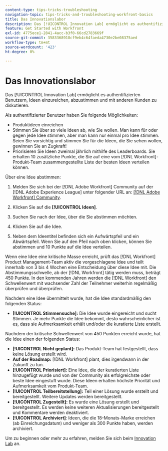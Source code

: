 ```yaml
---
content-type: tips-tricks-troubleshooting
navigation-topic: tips-tricks-and-troubleshooting-workfront-basics
title: Das Innovationslabor
description: Das [!UICONTROL Innovation Lab] ermöglicht es authentifizierten Benutzern, Ideen einzureichen, abzustimmen und mit anderen Kunden zu diskutieren.
feature: Get Started with Workfront
exl-id: 4775ece1-2841-4acc-b3f0-66cd2783669f
source-git-commit: 3583368918cf9eb4c64faeda4730e2be08375aed
workflow-type: tm+mt
source-wordcount: '423'
ht-degree: 0%

---
```


# Das Innovationslabor

Das [!UICONTROL Innovation Lab] ermöglicht es authentifizierten Benutzern, Ideen einzureichen, abzustimmen und mit anderen Kunden zu diskutieren.

Als authentifizierter Benutzer haben Sie folgende Möglichkeiten:

* Produktideen einreichen
* Stimmen Sie über so viele Ideen ab, wie Sie wollen. Man kann für oder gegen jede Idee stimmen, aber man kann nur einmal pro Idee stimmen. Seien Sie vorsichtig und stimmen Sie für die Ideen, die Sie sehen wollen, gewinnen Sie an Zugkraft!
* Priorisieren Sie Ideen zweimal jährlich mithilfe des Leaderboards. Sie erhalten 10 zusätzliche Punkte, die Sie auf eine vom [!DNL Workfront]-Produkt-Team zusammengestellte Liste der besten Ideen verteilen können.

Über eine Idee abstimmen:

1. Melden Sie sich bei der [!DNL Adobe Workfront] Community auf der [!DNL Adobe Experience League] unter folgender URL an: [[!DNL Adobe Workfront] Community](https://experienceleaguecommunities.adobe.com/t5/workfront/ct-p/workfront).

1. Klicken Sie auf die **[!UICONTROL Ideen]**.

1. Suchen Sie nach der Idee, über die Sie abstimmen möchten.
1. Klicken Sie auf die Idee.
1. Neben dem Ideentitel befinden sich ein Aufwärtspfeil und ein Abwärtspfeil. Wenn Sie auf den Pfeil nach oben klicken, können Sie abstimmen und 10 Punkte auf die Idee verteilen.

Wenn eine Idee eine kritische Masse erreicht, prüft das [!DNL Workfront] Product Management-Team aktiv die vorgeschlagene Idee und teilt innerhalb von 3 bis 4 Wochen eine Entscheidung über diese Idee mit. Die Abstimmungsschwelle, ab der [!DNL Workfront] tätig werden muss, beträgt 450 Punkte. In den kommenden Jahren werden die [!DNL Workfront] den Schwellenwert mit wachsender Zahl der Teilnehmer weiterhin regelmäßig überprüfen und überprüfen.

Nachdem eine Idee übermittelt wurde, hat die Idee standardmäßig den folgenden Status:

* **[!UICONTROL Stimmensuche]:** Die Idee wurde eingereicht und sucht Stimmen. Je mehr Punkte die Idee bekommt, desto wahrscheinlicher ist es, dass sie Aufmerksamkeit erhält und/oder die kuratierte Liste erstellt.

Nachdem der kritische Schwellenwert von 450 Punkten erreicht wurde, hat die Idee einen der folgenden Status:

* **[!UICONTROL Nicht geplant]:** Das Produkt-Team hat festgestellt, dass keine Lösung erstellt wird.
* **Auf der Roadmap:** [!DNL Workfront] plant, dies irgendwann in der Zukunft zu tun.
* **[!UICONTROL Priorisiert]:** Eine Idee, die der kuratierten Liste hinzugefügt wurde und von der Community als erfolgreichste oder beste Idee eingestuft wurde. Diese Ideen erhalten höchste Priorität und Aufmerksamkeit vom Produkt-Team.
* **[!UICONTROL Teilbereitstellung]:** Teil einer Lösung wurde erstellt und bereitgestellt. Weitere Updates werden bereitgestellt.
* **[!UICONTROL Zugestellt]:** Es wurde eine Lösung erstellt und bereitgestellt. Es werden keine weiteren Aktualisierungen bereitgestellt und Kommentare werden deaktiviert.
* **[!UICONTROL Archiviert]**: Ideen, die die 18-Monats-Marke erreichen (ab Einreichungsdatum) und weniger als 300 Punkte haben, werden archiviert.

Um zu beginnen oder mehr zu erfahren, melden Sie sich beim [Innovation Lab](https://experienceleaguecommunities.adobe.com/t5/workfront/ct-p/workfront) an.
